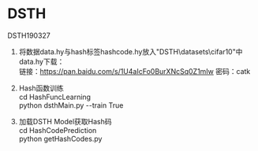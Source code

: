 # DSTH
DSTH190327  

1. 将数据data.hy与hash标签hashcode.hy放入"DSTH\datasets\cifar10\"中  
data.hy下载：  
链接：https://pan.baidu.com/s/1U4aIcFo0BurXNcSq0Z1mIw 密码：catk

2. Hash函数训练  
cd HashFuncLearning  
python dsthMain.py --train True  

3. 加载DSTH Model获取Hash码  
cd HashCodePrediction  
python getHashCodes.py
